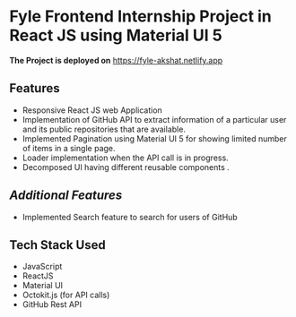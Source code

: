 # Fyle Frontend Internship Project in React JS using Material UI 5
**The Project is deployed on** https://fyle-akshat.netlify.app
## Features
- Responsive React JS web Application
- Implementation of GitHub API to extract information of a particular user and its public repositories that are available.
- Implemented Pagination using Material UI 5 for showing limited number of items in a single page.
- Loader implementation when the API call is in progress.
- Decomposed UI having different reusable components .
## *Additional Features*
- Implemented Search feature to search for users of GitHub
## Tech Stack Used
- JavaScript <br>
- ReactJS <br>
- Material UI <br>
- Octokit.js (for API calls) <br>
- GitHub Rest API 
